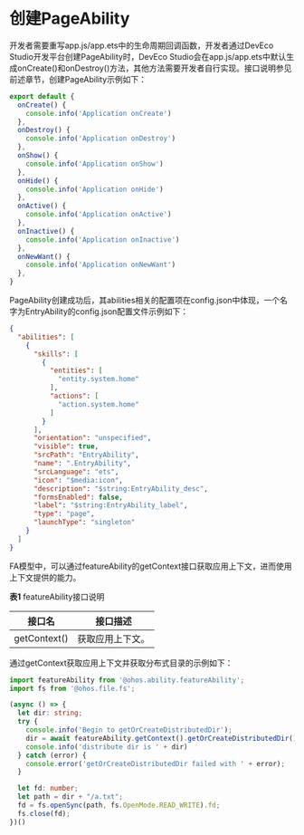# 创建PageAbility


开发者需要重写app.js/app.ets中的生命周期回调函数，开发者通过DevEco Studio开发平台创建PageAbility时，DevEco Studio会在app.js/app.ets中默认生成onCreate()和onDestroy()方法，其他方法需要开发者自行实现。接口说明参见前述章节，创建PageAbility示例如下：

```ts
export default {
  onCreate() {
    console.info('Application onCreate')
  },
  onDestroy() {
    console.info('Application onDestroy')
  },
  onShow() {
    console.info('Application onShow')
  },
  onHide() {
    console.info('Application onHide')
  },
  onActive() {
    console.info('Application onActive')
  },
  onInactive() {
    console.info('Application onInactive')
  },
  onNewWant() {
    console.info('Application onNewWant')
  },
}
```


PageAbility创建成功后，其abilities相关的配置项在config.json中体现，一个名字为EntryAbility的config.json配置文件示例如下：

```json
{
  "abilities": [
    {
      "skills": [
        {
          "entities": [
            "entity.system.home"
          ],
          "actions": [
            "action.system.home"
          ]
        }
      ],
      "orientation": "unspecified",
      "visible": true,
      "srcPath": "EntryAbility",
      "name": ".EntryAbility",
      "srcLanguage": "ets",
      "icon": "$media:icon",
      "description": "$string:EntryAbility_desc",
      "formsEnabled": false,
      "label": "$string:EntryAbility_label",
      "type": "page",
      "launchType": "singleton"
    }
  ]
}
```


FA模型中，可以通过featureAbility的getContext接口获取应用上下文，进而使用上下文提供的能力。


  **表1** featureAbility接口说明

| 接口名 | 接口描述 |
| -------- | -------- |
| getContext() | 获取应用上下文。 |


通过getContext获取应用上下文并获取分布式目录的示例如下：

```ts
import featureAbility from '@ohos.ability.featureAbility';
import fs from '@ohos.file.fs';

(async () => {
  let dir: string;
  try {
    console.info('Begin to getOrCreateDistributedDir');
    dir = await featureAbility.getContext().getOrCreateDistributedDir();
    console.info('distribute dir is ' + dir)
  } catch (error) {
    console.error('getOrCreateDistributedDir failed with ' + error);
  }

  let fd: number;
  let path = dir + "/a.txt";
  fd = fs.openSync(path, fs.OpenMode.READ_WRITE).fd;
  fs.close(fd);
})()
```
